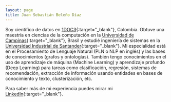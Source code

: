 ```yaml
---
layout: page
title: Juan Sebastián Beleño Díaz
---
```


Soy científico de datos en [1DOC3](https://www.1doc3.com/){:target="_blank"}, Colombia. Obtuve una maestría en ciencias de la computación en la [Universidad de Campinas](https://www.unicamp.br/unicamp/){:target="_blank"}, Brasil y estudié ingeniería de sistemas en la [Universidad Industrial de Santander](https://www.uis.edu.co/webUIS/es/index.jsp){:target="_blank"}. Mi especialidad está en el Procesamiento de Lenguaje Natural (PLN o NLP en inglés) y las bases de conocimientos (grafos y ontologías). También tengo conocimientos en el uso de aprendizaje de máquina (Machine Learning) y aprendizaje profundo (Deep Learning) para tareas como clasificación, regresión, sistemas de recomendación, extracción de información usando entidades en bases de conocimiento y texto, clusterización, etc.

Para saber más de mi experiencia puedes mirar mi [LinkedIn](http://www.linkedin.com/in/juanbeleno/){:target="_blank"}.
